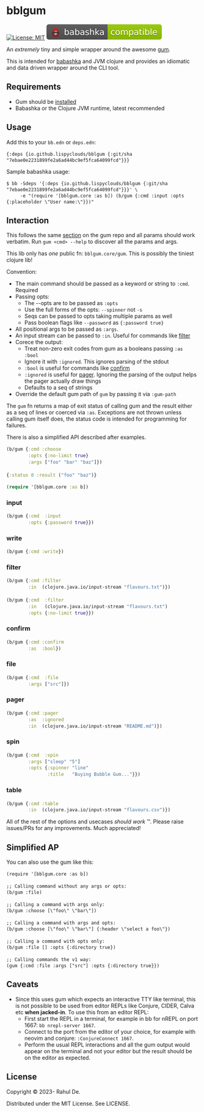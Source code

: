 # bblgum

[![License: MIT](https://img.shields.io/badge/license-MIT-blue.svg?style=flat)](https://choosealicense.com/licenses/mit/)
[![bb compatible](https://raw.githubusercontent.com/babashka/babashka/master/logo/badge.svg)](https://babashka.org)

An _extremely_ tiny and simple wrapper around the awesome [gum](https://github.com/charmbracelet/gum).

This is intended for [babashka](https://babashka.org/) and JVM clojure and provides an idiomatic and data driven wrapper around the CLI tool.

## Requirements
- Gum should be [installed](https://github.com/charmbracelet/gum#installation)
- Babashka or the Clojure JVM runtime, latest recommended

## Usage

Add this to your `bb.edn` or `deps.edn`:
```edn
{:deps {io.github.lispyclouds/bblgum {:git/sha "7ebae0e2231899fe2a6ad44bc9ef5fca64099fcd"}}}
```

Sample babashka usage:
```console
$ bb -Sdeps '{:deps {io.github.lispyclouds/bblgum {:git/sha "7ebae0e2231899fe2a6ad44bc9ef5fca64099fcd"}}}' \
     -e "(require '[bblgum.core :as b]) (b/gum {:cmd :input :opts {:placeholder \"User name:\"}})"
```

## Interaction

This follows the same [section](https://github.com/charmbracelet/gum#interaction) on the gum repo and all params should work verbatim.
Run `gum <cmd> --help` to discover all the params and args.

This lib only has _one_ public fn: `bblgum.core/gum`. This is possibly the tiniest clojure lib!

Convention:
- The main command should be passed as a keyword or string to `:cmd`. Required
- Passing opts:
  - The --opts are to be passed as `:opts`
  - Use the full forms of the opts: `--spinner` not `-s`
  - Seqs can be passed to opts taking multiple params as well
  - Pass boolean flags like `--password` as `{:password true}`
- All positional args to be passed as `:args`.
- An input stream can be passed to `:in`. Useful for commands like [filter](https://github.com/charmbracelet/gum#filter)
- Corece the output:
  - Treat non-zero exit codes from gum as a booleans passing `:as :bool`
  - Ignore it with `:ignored`. This ignores parsing of the stdout
  - `:bool` is useful for commands like [confirm](https://github.com/charmbracelet/gum#confirm)
  - `:ignored` is useful for [pager](https://github.com/charmbracelet/gum#pager). Ignoring the parsing of the output helps the pager actually draw things
  - Defaults to a seq of strings
- Override the default gum path of `gum` by passing it via `:gum-path`

The `gum` fn returns a map of exit status of calling gum and the result either as a seq of lines or coerced via `:as`.
Exceptions are not thrown unless calling gum itself does, the status code is intended for programming for failures.

There is also a simplified API described after examples. 

```clojure
(b/gum {:cmd :choose
        :opts {:no-limit true}
        :args ["foo" "bar" "baz"]})

{:status 0 :result ("foo" "baz")}
```

```clojure
(require '[bblgum.core :as b])
```

### input

```clojure
(b/gum {:cmd  :input
        :opts {:password true}})
```

### write

```clojure
(b/gum {:cmd :write})
```

### filter

```clojure
(b/gum {:cmd :filter
        :in  (clojure.java.io/input-stream "flavours.txt")})

(b/gum {:cmd  :filter
        :in   (clojure.java.io/input-stream "flavours.txt")
        :opts {:no-limit true}})
```

### confirm

```clojure
(b/gum {:cmd :confirm
        :as  :bool})
```

### file

```clojure
(b/gum {:cmd  :file
        :args ["src"]})
```

### pager

```clojure
(b/gum {:cmd :pager
        :as  :ignored
        :in  (clojure.java.io/input-stream "README.md")})
```

### spin

```clojure
(b/gum {:cmd  :spin
        :args ["sleep" "5"]
        :opts {:spinner "line"
               :title   "Buying Bubble Gum..."}})
```

### table

```clojure
(b/gum {:cmd :table
        :in  (clojure.java.io/input-stream "flavours.csv")})
```

All of the rest of the options and usecases _should work_ ™. Please raise issues/PRs for any improvements. Much appreciated!

## Simplified AP
You can also use the gum like this:

```clojure-version
(require '[bblgum.core :as b])

;; Calling command without any args or opts:
(b/gum :file)

;; Calling a command with args only:
(b/gum :choose [\"foo\" \"bar\"])

;; Calling a command with args and opts:
(b/gum :choose [\"foo\" \"bar\"] {:header \"select a foo\"})

;; Calling a command with opts only:
(b/gum :file [] :opts {:directory true})

;; Calling commands the v1 way:
(gum {:cmd :file :args ["src"] :opts {:directory true}})

```


## Caveats

- Since this uses gum which expects an interactive TTY like terminal, this is not possible to be used from editor REPLs like Conjure, CIDER, Calva etc **when jacked-in**.
  To use this from an editor REPL:
    - First start the REPL in a terminal, for example in bb for nREPL on port 1667: `bb nrepl-server 1667`.
    - Connect to the port from the editor of your choice, for example with neovim and conjure: `:ConjureConnect 1667`.
    - Perform the usual REPL interactions and all the gum output would appear on the terminal and not your editor but the result should be on the editor as expected.

## License

Copyright © 2023- Rahul De.

Distributed under the MIT License. See LICENSE.
